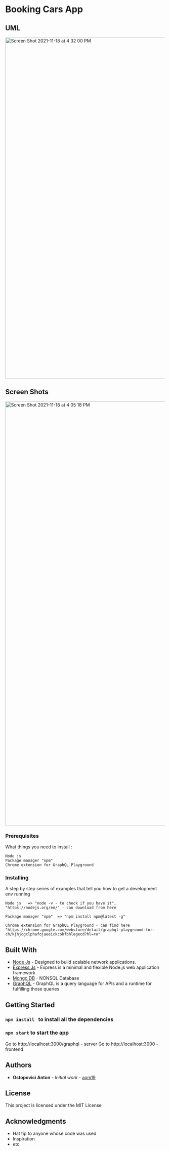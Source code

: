 
# Booking Cars App 


## UML 

<img width="1079" alt="Screen Shot 2021-11-18 at 4 32 00 PM" src="https://user-images.githubusercontent.com/39848284/142434850-92e5ae33-9dc2-468e-b696-3ddf1d7430dc.png">

## Screen Shots 


<img width="1340" alt="Screen Shot 2021-11-18 at 4 05 18 PM" src="https://user-images.githubusercontent.com/39848284/142430214-d413639b-7b4e-4ba2-9335-47002e68c1fd.png">

### Prerequisites

What things you need to install :

```
Node js
Package manager "npm"
Chrome extension for GraphQL Playground
```

### Installing

A step by step series of examples that tell you how to get a development env running

    Node js   => "node -v - to check if you have it", "https://nodejs.org/en/" - can download from here

    Package manager "npm"  => "npm install npm@latest -g"

    Chrome extension for GraphQL Playground - can find here "https://chrome.google.com/webstore/detail/graphql-playground-for-ch/kjhjcgclphafojaeeickcokfbhlegecd?hl=ro"



## Built With

- [Node Js](https://nodejs.org/en/) - Designed to build scalable network applications.
- [Express Js](https://expressjs.com/en/5x/api.html) - Express is a minimal and flexible Node.js web application framework
- [Mongo DB](https://docs.mongodb.com/) - NONSQL Database
- [GraphQL](https://graphql.org/) - GraphQL is a query language for APIs and a runtime for fulfilling those queries



## Getting Started

   ###  ```npm install ``` to install all the dependencies
   ###   ```npm start``` to start the app


Go to http://localhost:3000/graphql  - server
Go to http://localhost:3000          -frontend




## Authors

- **Ostopovici Anton** - _Initial work_ - [aom19](https://github.com/aom19)


## License

This project is licensed under the MIT License

## Acknowledgments

- Hat tip to anyone whose code was used
- Inspiration
- etc
